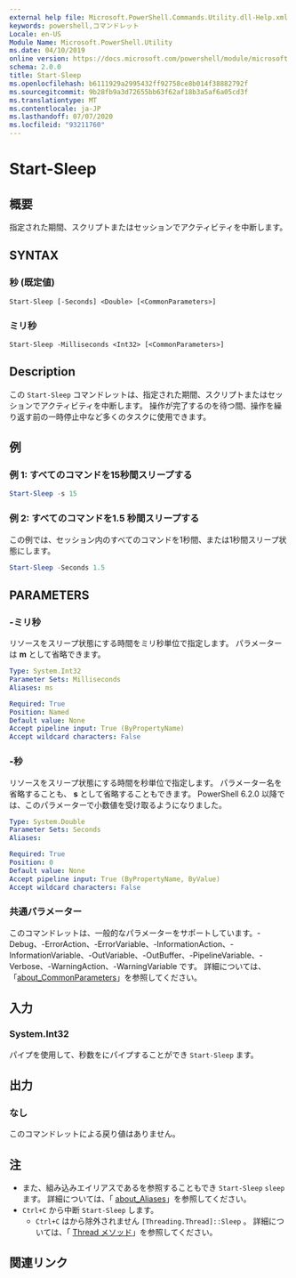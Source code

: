 ```yaml
---
external help file: Microsoft.PowerShell.Commands.Utility.dll-Help.xml
keywords: powershell,コマンドレット
Locale: en-US
Module Name: Microsoft.PowerShell.Utility
ms.date: 04/10/2019
online version: https://docs.microsoft.com/powershell/module/microsoft.powershell.utility/start-sleep?view=powershell-7.1&WT.mc_id=ps-gethelp
schema: 2.0.0
title: Start-Sleep
ms.openlocfilehash: b6111929a2995432ff92758ce8b014f38882792f
ms.sourcegitcommit: 9b28fb9a3d72655bb63f62af18b3a5af6a05cd3f
ms.translationtype: MT
ms.contentlocale: ja-JP
ms.lasthandoff: 07/07/2020
ms.locfileid: "93211760"
---
```

# Start-Sleep

## 概要
指定された期間、スクリプトまたはセッションでアクティビティを中断します。

## SYNTAX

### 秒 (既定値)

```
Start-Sleep [-Seconds] <Double> [<CommonParameters>]
```

### ミリ秒

```
Start-Sleep -Milliseconds <Int32> [<CommonParameters>]
```

## Description

この `Start-Sleep` コマンドレットは、指定された期間、スクリプトまたはセッションでアクティビティを中断します。 操作が完了するのを待つ間、操作を繰り返す前の一時停止中など多くのタスクに使用できます。

## 例

### 例 1: すべてのコマンドを15秒間スリープする

```powershell
Start-Sleep -s 15
```

### 例 2: すべてのコマンドを1.5 秒間スリープする

この例では、セッション内のすべてのコマンドを1秒間、または1秒間スリープ状態にします。

```powershell
Start-Sleep -Seconds 1.5
```

## PARAMETERS

### -ミリ秒

リソースをスリープ状態にする時間をミリ秒単位で指定します。 パラメーターは **m** として省略できます。

```yaml
Type: System.Int32
Parameter Sets: Milliseconds
Aliases: ms

Required: True
Position: Named
Default value: None
Accept pipeline input: True (ByPropertyName)
Accept wildcard characters: False
```

### -秒

リソースをスリープ状態にする時間を秒単位で指定します。 パラメーター名を省略することも、 **s** として省略することもできます。 PowerShell 6.2.0 以降では、このパラメーターで小数値を受け取るようになりました。

```yaml
Type: System.Double
Parameter Sets: Seconds
Aliases:

Required: True
Position: 0
Default value: None
Accept pipeline input: True (ByPropertyName, ByValue)
Accept wildcard characters: False
```

### 共通パラメーター

このコマンドレットは、一般的なパラメーターをサポートしています。-Debug、-ErrorAction、-ErrorVariable、-InformationAction、-InformationVariable、-OutVariable、-OutBuffer、-PipelineVariable、-Verbose、-WarningAction、-WarningVariable です。 詳細については、「[about_CommonParameters](../Microsoft.PowerShell.Core/About/about_CommonParameters.md)」を参照してください。

## 入力

### System.Int32

パイプを使用して、秒数をにパイプすることができ `Start-Sleep` ます。

## 出力

### なし

このコマンドレットによる戻り値はありません。

## 注

- また、組み込みエイリアスであるを参照することもでき `Start-Sleep` `sleep` ます。 詳細については、「 [about_Aliases](../Microsoft.PowerShell.Core/About/about_Aliases.md)」を参照してください。
- `Ctrl+C` から中断 `Start-Sleep` します。
  - `Ctrl+C` はから除外されません `[Threading.Thread]::Sleep` 。 詳細については、「 [Thread メソッド](/dotnet/api/system.threading.thread.sleep)」を参照してください。

## 関連リンク

